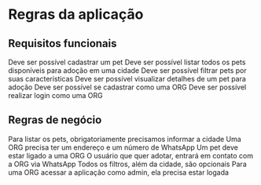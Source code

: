 # Regras da aplicação

## Requisitos funcionais

Deve ser possível cadastrar um pet
Deve ser possível listar todos os pets disponíveis para adoção em uma cidade
Deve ser possível filtrar pets por suas características
Deve ser possível visualizar detalhes de um pet para adoção
Deve ser possível se cadastrar como uma ORG
Deve ser possível realizar login como uma ORG

## Regras de negócio

Para listar os pets, obrigatoriamente precisamos informar a cidade
Uma ORG precisa ter um endereço e um número de WhatsApp
Um pet deve estar ligado a uma ORG
O usuário que quer adotar, entrará em contato com a ORG via WhatsApp
Todos os filtros, além da cidade, são opcionais
Para uma ORG acessar a aplicação como admin, ela precisa estar logada
